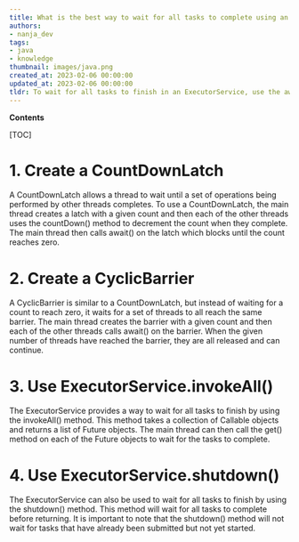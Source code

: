 ```yaml
---
title: What is the best way to wait for all tasks to complete using an executorservice?
authors:
- nanja_dev
tags:
- java
- knowledge
thumbnail: images/java.png
created_at: 2023-02-06 00:00:00
updated_at: 2023-02-06 00:00:00
tldr: To wait for all tasks to finish in an ExecutorService, use the awaitTermination() method.
---
```


**Contents**

[TOC]

# 1. Create a CountDownLatch
A CountDownLatch allows a thread to wait until a set of operations being performed by other threads completes. To use a CountDownLatch, the main thread creates a latch with a given count and then each of the other threads uses the countDown() method to decrement the count when they complete. The main thread then calls await() on the latch which blocks until the count reaches zero.

# 2. Create a CyclicBarrier
A CyclicBarrier is similar to a CountDownLatch, but instead of waiting for a count to reach zero, it waits for a set of threads to all reach the same barrier. The main thread creates the barrier with a given count and then each of the other threads calls await() on the barrier. When the given number of threads have reached the barrier, they are all released and can continue.

# 3. Use ExecutorService.invokeAll()
The ExecutorService provides a way to wait for all tasks to finish by using the invokeAll() method. This method takes a collection of Callable objects and returns a list of Future objects. The main thread can then call the get() method on each of the Future objects to wait for the tasks to complete.

# 4. Use ExecutorService.shutdown()
The ExecutorService can also be used to wait for all tasks to finish by using the shutdown() method. This method will wait for all tasks to complete before returning. It is important to note that the shutdown() method will not wait for tasks that have already been submitted but not yet started.
